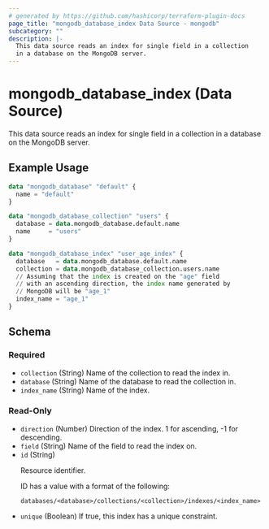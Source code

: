 ```yaml
---
# generated by https://github.com/hashicorp/terraform-plugin-docs
page_title: "mongodb_database_index Data Source - mongodb"
subcategory: ""
description: |-
  This data source reads an index for single field in a collection
  in a database on the MongoDB server.
---
```


# mongodb_database_index (Data Source)

This data source reads an index for single field in a collection 
in a database on the MongoDB server.

## Example Usage

```terraform
data "mongodb_database" "default" {
  name = "default"
}

data "mongodb_database_collection" "users" {
  database = data.mongodb_database.default.name
  name     = "users"
}

data "mongodb_database_index" "user_age_index" {
  database   = data.mongodb_database.default.name
  collection = data.mongodb_database_collection.users.name
  // Assuming that the index is created on the "age" field
  // with an ascending direction, the index name generated by
  // MongoDB will be "age_1"
  index_name = "age_1"
}
```

<!-- schema generated by tfplugindocs -->
## Schema

### Required

- `collection` (String) Name of the collection to read the index in.
- `database` (String) Name of the database to read the collection in.
- `index_name` (String) Name of the index.

### Read-Only

- `direction` (Number) Direction of the index. 1 for ascending, -1 for descending.
- `field` (String) Name of the field to read the index on.
- `id` (String) <p>Resource identifier.</p>  <p>ID has a value with a format of the following:</p>  <pre><code class="">databases/&lt;database&gt;/collections/&lt;collection&gt;/indexes/&lt;index_name&gt;</code></pre>
- `unique` (Boolean) If true, this index has a unique constraint.
